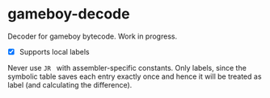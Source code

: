 # gameboy-decode
Decoder for gameboy bytecode. Work in progress.

- [x] Supports local labels

Never use `JR ` with assembler-specific constants. Only labels, since the symbolic table saves each entry exactly once
and hence it will be treated as label (and calculating the difference).